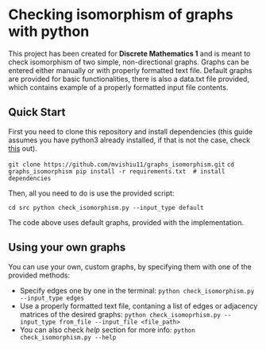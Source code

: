 # Checking isomorphism of graphs with python

This project has been created for **Discrete Mathematics 1** and is meant to check isomorphism of two simple, non-directional graphs. Graphs can be entered either manually or with properly formatted text file. Default graphs are provided for basic functionalities, there is also a data.txt file provided, which contains example of a properly formatted input file contents.

## Quick Start

First you need to clone this repository and install dependencies (this guide assumes you have python3 already installed, if that is not the case, check [this](https://www.python.org/downloads/) out).

`git clone https://github.com/mvishiu11/graphs_isomorphism.git`
`cd graphs_isomorphism
pip install -r requirements.txt  # install dependencies`

Then, all you need to do is use the provided script:

`cd src
python check_isomorphism.py --input_type default`

The code above uses default graphs, provided with the implementation.

## Using your own graphs

You can use your own, custom graphs, by specifying them with one of the provided methods:

- Specify edges one by one in the terminal:
`python check_isomorphism.py --input_type edges`
- Use a properly formatted text file, contaning a list of edges or adjacency matrices of the desired graphs:
`python check_isomoprhism.py --input_type from_file --input_file <file_path>`
- You can also check *help* section for more info:
`python check_isomorphism.py --help`
